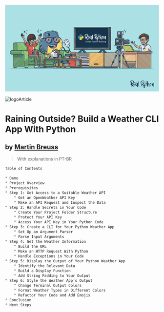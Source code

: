 ![logoRealPython](https://raw.githubusercontent.com/CarlosViniMSouza/Article-Prettify_DataStructure/master/translation/images/logo_RealPython.webp)

![logoArticle](https://files.realpython.com/media/Build-a-Weather-App_Watermarked.4abcf2b7639f.jpg)

# Raining Outside? Build a Weather CLI App With Python

## by [Martin Breuss](https://realpython.com/build-a-python-weather-app-cli/#author)

> With explanations in PT-BR

```
Table of Contents

° Demo
° Project Overview
° Prerequisites
° Step 1: Get Access to a Suitable Weather API
    ° Get an OpenWeather API Key
    ° Make an API Request and Inspect the Data
° Step 2: Handle Secrets in Your Code
    ° Create Your Project Folder Structure
    ° Protect Your API Key
    ° Access Your API Key in Your Python Code
° Step 3: Create a CLI for Your Python Weather App
    ° Set Up an Argument Parser
    ° Parse Input Arguments
° Step 4: Get the Weather Information
    ° Build the URL
    ° Make an HTTP Request With Python
    ° Handle Exceptions in Your Code
° Step 5: Display the Output of Your Python Weather App
    ° Identify the Relevant Data
    ° Build a Display Function
    ° Add String Padding to Your Output
° Step 6: Style the Weather App’s Output
    ° Change Terminal Output Colors
    ° Format Weather Types in Different Colors
    ° Refactor Your Code and Add Emojis
° Conclusion
° Next Steps
```
